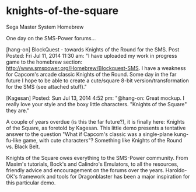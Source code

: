# knights-of-the-square
Sega Master System Homebrew

One day on the SMS-Power forums...


[hang-on] BlockQuest - towards Knights of the Round for the SMS. Post Posted: Fri Jul 11, 2014 11:30 am: "I have uploaded my work in progress game to the homebrew section: http://www.smspower.org/Homebrew/Blockquest-SMS. I have a weakness for Capcom's arcade classic Knights of the Round. Some day in the far future I hope to be able to create a cute/square 8-bit version/transformation for the SMS (see attached stuff)."
 
[Kagesan] Posted: Sun Jul 13, 2014 4:52 pm: "@hang-on: Great mockup. I really love your style and the boxy little characters. "Knights of the Square" they are."

A couple of years overdue (is this the far future?), it is finally here: Knights of the Square, as foretold by Kagesan. This little demo presents a tentative answer to the question "What if Capcom's classic was a single-plane kung-fu-like game, with cute characters"? Something like Knights of the Round vs. Black Belt.

Knights of the Square owes everything to the SMS-Power community. From Maxim's tutorials, Bock's and Calindro's Emulators, to all the resources, friendly advice and encouragement on the forums over the years. Haroldo-OK's framework and tools for Dragonblaster has been a major inspiration for this particular demo.
